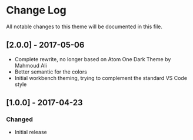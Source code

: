 # Change Log
All notable changes to this theme will be documented in this file.

## [2.0.0] - 2017-05-06
- Complete rewrite, no longer based on Atom One Dark Theme by Mahmoud Ali
- Better semantic for the colors
- Initial workbench theming, trying to complement the standard VS Code style

## [1.0.0] - 2017-04-23
### Changed
- Initial release
